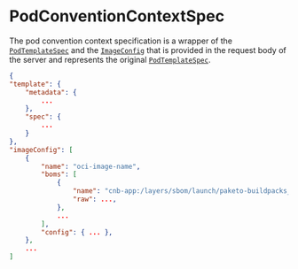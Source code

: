 # PodConventionContextSpec

The pod convention context specification is a wrapper of the [`PodTemplateSpec`](https://kubernetes.io/docs/reference/kubernetes-api/workload-resources/pod-template-v1/#PodTemplateSpec) and the [`ImageConfig`](image-config.md) that is provided in the request body of the server and represents the original [`PodTemplateSpec`](https://kubernetes.io/docs/reference/kubernetes-api/workload-resources/pod-template-v1/#PodTemplateSpec).

```json
{
"template": {
    "metadata": {
        ...
    },
    "spec": {
        ...
    }
},
"imageConfig": [
    {
        "name": "oci-image-name",
        "boms": [
            {
                "name": "cnb-app:/layers/sbom/launch/paketo-buildpacks_executable-jar/sbom.cdx.json",
                "raw": ...,
            },
            ...
        ],
        "config": { ... },
    },
    ...
]
```